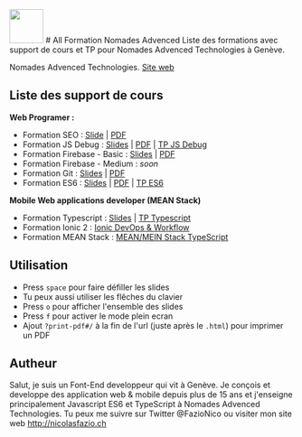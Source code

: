 <img height="60px" src="http://nomades.ch/wp-content/themes/theme_nomades/images/logo-nomades.png">
#  All Formation Nomades Advenced
Liste des formations avec support de cours et TP pour Nomades Advenced Technologies à Genève.

Nomades Advenced Technologies.
[Site web](http://nomades.ch/)
## Liste des support de cours

<b>Web Programer :</b>
- Formation SEO : [Slide](https://fazionico.github.io/all-formation/auth.html#slides-formation-seo-s1.html) | [PDF](https://fazionico.github.io/all-formation/auth.html#pdf/pdf-formation-seo.pdf)
- Formation JS Debug : [Slides](https://fazionico.github.io/all-formation/auth.html#slides-debug-outil-dev.html) |  [PDF](https://fazionico.github.io/all-formation/auth.html#pdf/pdf-debug-outil-dev.pdf) | [TP JS Debug](https://fazionico.github.io/all-formation/tp/demo-devtools/tp-debug-outil-dev.html)
- Formation Firebase - Basic :  [Slides](https://fazionico.github.io/all-formation/auth.html#slides-firebase-basic.html) | [PDF](https://fazionico.github.io/all-formation/auth.html#pdf/pdf-firebase-basic.pdf)
- Formation Firebase - Medium : *soon*
- Formation Git :  [Slides](https://fazionico.github.io/all-formation/auth.html#slides-git-formation.html) | [PDF](https://fazionico.github.io/all-formation/auth.html#pdf/pdf-git-formation.pdf)
- Formation ES6 :  [Slides](https://fazionico.github.io/all-formation/auth.html#slides-formation-es6.html) | [PDF](https://fazionico.github.io/all-formation/auth.html#pdf/pdf-formation-es6.pdf) | [TP ES6](https://github.com/FazioNico/cours-es6)

<b>Mobile Web applications developer (MEAN Stack)</b>
- Formation Typescript :  [Slides](https://fazionico.github.io/all-formation/auth.html#slides-introduction-typescript.html) | [TP Typescript](https://github.com/FazioNico/simple-ts-front-end-stack)
- Formation Ionic 2 : [Ionic DevOps & Workflow](https://github.com/FazioNico/ionic-devops-cours)
- Formation MEAN Stack : [MEAN/MEIN Stack TypeScript](https://github.com/FazioNico/ionic-mean-typescript)

## Utilisation
- Press `space` pour faire défiller les slides
- Tu peux aussi utiliser les flêches du clavier
- Press `o` pour afficher l'ensemble des slides
- Press `f` pour activer le mode plein ecran
- Ajout `?print-pdf#/` à la fin de l'url (juste après le `.html`) pour imprimer un PDF


## Autheur
Salut, je suis un Font-End developpeur qui vit à Genève. Je conçois et developpe des application web & mobile depuis plus de 15 ans et j'enseigne principalement Javascript ES6 et TypeScript à Nomades Advenced Technologies. Tu peux me suivre sur Twitter @FazioNico ou visiter mon site web http://nicolasfazio.ch

